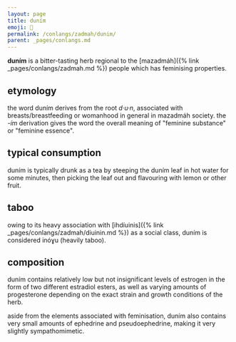 ```yaml
---
layout: page
title: duním
emoji: 🍵
permalink: /conlangs/zadmah/dunim/
parent: _pages/conlangs.md
---
```

**duním** is a bitter-tasting herb regional to the [mazadmáh]({% link _pages/conlangs/zadmah.md %}) people which has feminising properties.

## etymology
the word duním derives from the root _d·u·n_, associated with breasts/breastfeeding or womanhood in general in mazadmáh society. the _-ím_ derivation gives the word the overall meaning of "feminine substance" or "feminine essence".

## typical consumption
duním is typically drunk as a tea by steeping the duním leaf in hot water for some minutes, then picking the leaf out and flavouring with lemon or other fruit.

## taboo
owing to its heavy association with [ihdíuinis]({% link _pages/conlangs/zadmah/diuinin.md %}) as a social class, duním is considered inóɣu (heavily taboo).

## composition
duním contains relatively low but not insignificant levels of estrogen in the form of two different estradiol esters, as well as varying amounts of progesterone depending on the exact strain and growth conditions of the herb.

aside from the elements associated with feminisation, duním also contains very small amounts of ephedrine and pseudoephedrine, making it very slightly sympathomimetic.